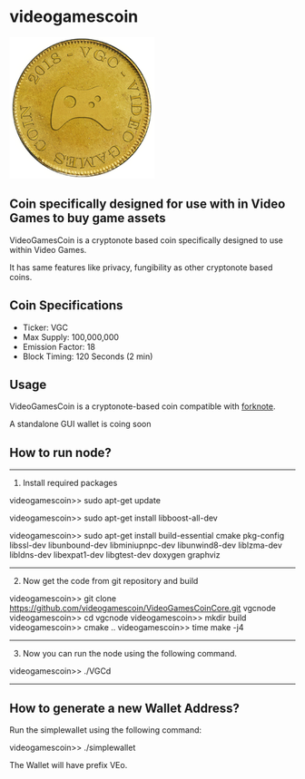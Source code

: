 # videogamescoin

![VideoGamesCoin Logo](/vgc_logo.png)

Coin specifically designed for use with in Video Games to buy game assets
---
VideoGamesCoin is a cryptonote based coin specifically designed to use within Video Games.

It has same features like privacy, fungibility as other cryptonote based coins.

## Coin Specifications
* Ticker: VGC
* Max Supply: 100,000,000
* Emission Factor: 18
* Block Timing: 120 Seconds (2 min)

## Usage
VideoGamesCoin is a cryptonote-based coin compatible with [forknote](https://github.com/forknote/forknote).

A standalone GUI wallet is coing soon

## How to run node?
---
1. Install required packages

videogamescoin>> sudo apt-get update

videogamescoin>> sudo apt-get install libboost-all-dev

videogamescoin>> sudo apt-get install build-essential cmake pkg-config libssl-dev libunbound-dev libminiupnpc-dev libunwind8-dev liblzma-dev libldns-dev libexpat1-dev libgtest-dev doxygen graphviz

---

2. Now get the code from git repository and build

videogamescoin>> git clone https://github.com/videogamescoin/VideoGamesCoinCore.git vgcnode
videogamescoin>> cd vgcnode
videogamescoin>> mkdir build
videogamescoin>> cmake ..
videogamescoin>> time make -j4

---

3. Now you can run the node using the following command.

videogamescoin>> ./VGCd

---

## How to generate a new Wallet Address?

Run the simplewallet using the following command: 

videogamescoin>> ./simplewallet 

The Wallet will have prefix VEo.
